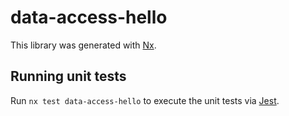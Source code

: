 # data-access-hello

This library was generated with [Nx](https://nx.dev).

## Running unit tests

Run `nx test data-access-hello` to execute the unit tests via [Jest](https://jestjs.io).
